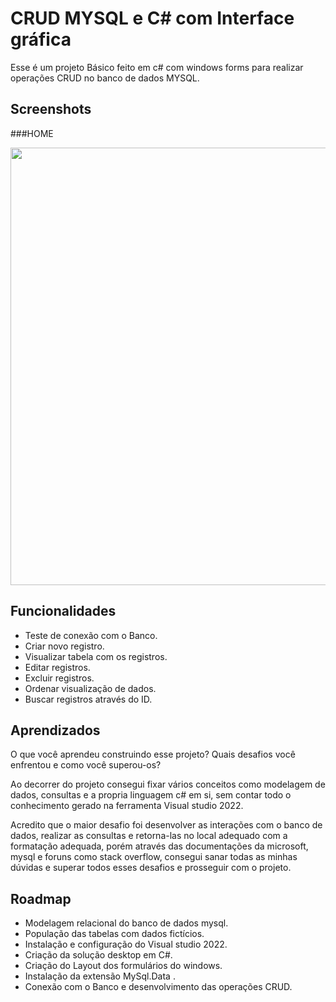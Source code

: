 
# CRUD MYSQL e C# com Interface gráfica

Esse é um projeto Básico feito em c# com windows forms para realizar operações CRUD no banco de dados MYSQL.

## Screenshots

###HOME
<div align="center">
<img src="https://user-images.githubusercontent.com/55064565/178942532-4e139f7f-f976-454a-8dd6-fa89bd265b38.jpg" width="700px" />
</div>

## Funcionalidades

- Teste de conexão com o Banco.
- Criar novo registro.
- Visualizar tabela com os registros.
- Editar registros.
- Excluir registros.
- Ordenar visualização de dados.
- Buscar registros através do ID.




## Aprendizados

O que você aprendeu construindo esse projeto? Quais desafios você enfrentou e como você superou-os?

Ao decorrer do projeto consegui fixar vários conceitos como modelagem de dados, consultas e a propria linguagem c# em si, sem contar todo o conhecimento gerado na ferramenta Visual studio 2022.

 Acredito que o maior desafio foi desenvolver as interações com o banco de dados, realizar as consultas e retorna-las no local adequado com a formatação adequada, porém através das documentações da microsoft, mysql e foruns como stack overflow, consegui sanar todas as minhas dúvidas e superar todos esses desafios e prosseguir com o projeto. 
## Roadmap

- Modelagem relacional do banco de dados mysql.
- População das tabelas com dados fictícios.
- Instalação e configuração do Visual studio 2022.
- Criação da solução desktop em C#.
- Criação do Layout dos formulários do windows.
- Instalação da extensão MySql.Data .
- Conexão com o Banco e desenvolvimento das operações CRUD.
